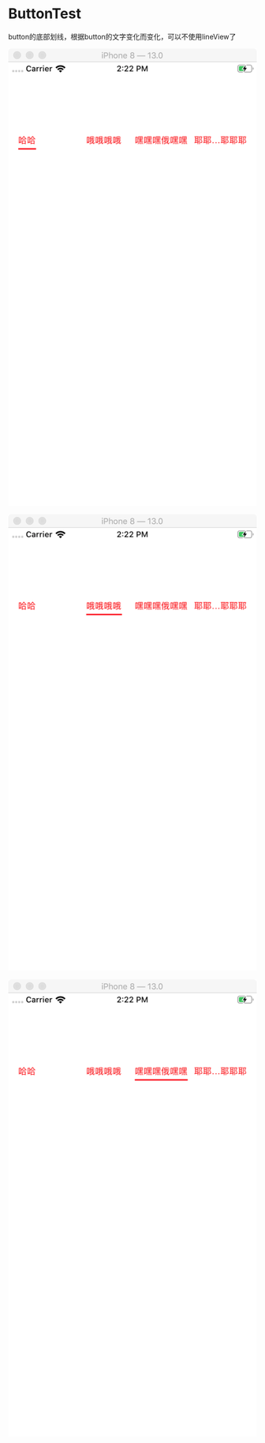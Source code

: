 # ButtonTest
button的底部划线，根据button的文字变化而变化，可以不使用lineView了

![image1](https://github.com/Liuyang317019/ButtonTest/blob/master/WX20200107-142218%402x.png)

![image2](https://github.com/Liuyang317019/ButtonTest/blob/master/WX20200107-142233%402x.png)

![image3](https://github.com/Liuyang317019/ButtonTest/blob/master/WX20200107-142253%402x.png)

